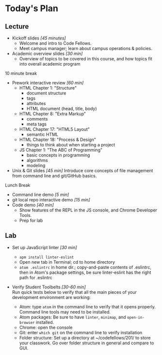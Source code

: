 # Today's Plan

## Lecture
- Kickoff slides *[45 minutes]*
  - Welcome and intro to Code Fellows.
  - Meet campus manager; learn about campus operations &amp; policies.
- Academic overview slides *[30 min]*
  - Overview of topics to be covered in this course, and how topics fit into overall academic program

10 minute break

- Prework interactive review *[60 min]*
  - HTML Chapter 1: "Structure"
    - document structure
    - tags
    - attributes
    - HTML document (head, title, body)
  - HTML Chapter 8: "Extra Markup"
    - comments
    - meta tags
  - HTML Chapter 17: "HTML5 Layout"
    - semantic HTML
  - HTML Chapter 18: "Process & Design"
    - things to think about when starting a project
  - JS Chapter 1: "The ABC of Programming"
    - basic concepts in programming
    - algorithms
    - modeling
- Unix & Git slides *[45 min]*
  Introduce core concepts of file management from command line and git/GitHub basics.

Lunch Break

- Command line demo *[5 min]*
- git local repo interactive demo *[15 min]*
- Code demo *[40 min]*
  - Show features of the REPL in the JS console, and Chrome Developer Tools.
  - Prep for lab

## Lab
- Set up JavaScript linter *[30 min]*
  - `apm install linter-eslint`
  - Open new tab in Terminal; cd to home directory
  - `atom .eslintrc` in home dir.; copy-and-paste contents of .eslintrc, then in Atom's package settings, be sure linter-eslint has the right path for .eslintrc

- Verify Student Toolbelts *[30-60 min]*<br>
  Run quick tests below to verify that all the main pieces of your development environment are working:
    - Atom: type `atom` in the command line to verify that it opens properly. Command line tools may need to be installed.
    - Atom packages: Be sure to have `linter`, `minimap`, and `open-in-browser` installed.
    - Chrome: open the console
    - Git: enter `which git` on the command line to verify installation
    - Folder structure: Set up a directory at ~/codefellows/201/ to store your classwork. Go over folder structure in general and compare to GUI.